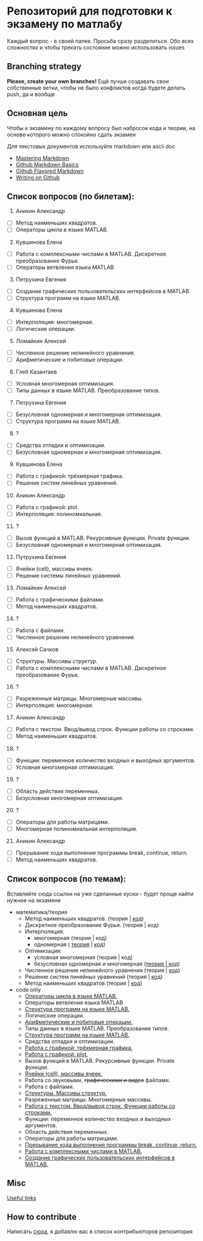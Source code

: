 # Репозиторий для подготовки к экзамену по матлабу

Каждый вопрос - в своей папке. 
Просьба сразу разделиться. Обо всех сложностях и чтобы трекать состояние можно использовать issues

## Branching strategy

**Please, create your own branches!**
Ещё лучше создавать свои собственные ветки, чтобы не было конфликтов когда будете делать push, да и вообще

## Основная цель 

Чтобы к экзамену по каждому вопросу был набросок кода и теории, на основе которого можно спокойно сдать экзамен

Для текстовых документов используйте markdown или ascii doc

* [Mastering Markdown](https://guides.github.com/features/mastering-markdown/)
* [Github Markdown Basics](https://help.github.com/articles/markdown-basics/)
* [Github Flavored Markdown](https://help.github.com/articles/github-flavored-markdown/)
* [Writing on Github](https://help.github.com/articles/writing-on-github/)

## Список вопросов (по билетам):

1. Аникин Александр
  - [ ] Метод наименьших квадратов.
  - [ ] Операторы цикла в языке MATLAB.
2. Кувшинова Елена
  - [ ] Работа с комплексными числами в MATLAB. Дискретное преобразование Фурье.
  - [ ] Операторы ветвления языка MATLAB
3. Петрухина Евгения
  - [ ] Создание графических пользовательских интерфейсов в MATLAB.
  - [ ] Структура программ на языке MATLAB.
4. Кувшинова Елена
  - [ ] Интерполяция: многомерная.
  - [ ] Логические операции.
5. Ломайкин Алексей
  - [ ] Численное решение нелинейного уравнения.
  - [ ] Арифметические и побитовые операции.
6. Глеб Казантаев
  - [ ] Условная многомерная оптимизация.
  - [ ] Типы данных в языке MATLAB.  Преобразование типов.
7. Петрухина Евгения
  - [ ] Безусловная одномерная и многомерная оптимизация.
  - [ ] Структура программ на языке MATLAB.
8. ?
  - [ ] Средства отладки и оптимизации.
  - [ ] Безусловная одномерная и многомерная оптимизация.
9. Кувшинова Елена
  - [ ] Работа с графикой: трёхмерная графика.
  - [ ] Решение систем линейных уравнений.
10. Аникин Александр
  - [ ] Работа с графикой: plot.
  - [ ] Интерполяция: полиномиальная.
11. ?
  - [ ] Вызов функций в MATLAB. Рекурсивные функции. Private функции.
  - [ ] Безусловная одномерная и многомерная оптимизация.
12. Путрухина Евгения
  - [ ] Ячейки (cell), массивы ячеек.
  - [ ] Решение системы линейных уравнений.
13. Ломайкин Алексей
  - [ ] Работа с графическими файлами.
  - [ ] Метод наименьших квадратов.
14. ?
  - [ ] Работа с файлами.
  - [ ] Численное решение нелинейного уравнения.
15. Алексей Сачков
  - [ ] Структуры. Массивы структур.
  - [ ] Работа с комплексными числами в MATLAB. Дискретное преобразование Фурье.
16. ?
  - [ ] Разреженные матрицы. Многомерные массивы.
  - [ ] Интерполяция: многомерная.
17. Аникин Александр
  - [ ] Работа с текстом. Ввод/вывод строк. Функции работы со строками.
  - [ ] Метод наименьших квадратов.
18. ?
  - [ ] Функции: переменное количество входных и выходных аргументов.
  - [ ] Условная многомерная оптимизация.
19. ?
  - [ ] Область действия переменных.
  - [ ] Безусловная многомерная оптимизация.
20. ?
  - [ ] Операторы для работы матрицами.
  - [ ] Многомерная полиномиальная интерполяция.
21. Аникин Александр
  - [ ] Прерывание хода выполнения программы break, continue, return.
  - [ ] Метод наименьших квадратов.

## Список вопросов (по темам):

Вставляйте сюда ссылки на уже сделанные куски - будет проще найти нужное на экзамене

* математика/теория
  * Метод наименьших квадратов. (теория | [код](1/1.1_mnk.md))
  * Дискретное преобразование Фурье. (теория | код)
  * Интерполяция:
  	* многомерная (теория | код)
  	* одномерная ( [теория](/10/interpolation.md) | [код](/10/10.2.md))
  * Оптимизация:
    * условная многомерная (теория | код)
    * безусловная одномерная и многомерная ([теория | код](/7/Question_1.md))
  * Численное решение нелинейного уравнения (теория | [код](/5/5.1.md))
  * Решение систем линейных уравнений (теория | [код](/9/9.2.md))
  * Метод наименьших квадратов (теория | [код](/1/1.1_mnk.md))
* code only
  * [Операторы цикла в языке MATLAB.](1/1.2_cycles.md)
  * Операторы ветвления языка MATLAB
  * [Структура программ на языке MATLAB.](/3/Question_2.md)
  * Логические операции.
  * [Арифметические и побитовые операции.](/5/5.2.md)
  * Типы данных в языке MATLAB. Преобразование типов.
  * [Структура программ на языке MATLAB.](/3/Question_2.md)
  * Средства отладки и оптимизации.
  * [Работа с графикой: трёхмерная графика.](/9/9.1.md)
  * [Работа с графикой: plot.](/10/10.1.md)
  * Вызов функций в MATLAB. Рекурсивные функции. Private функции.
  * [Ячейки (cell), массивы ячеек.](/12/Question_1.md)
  * Работа со звуковыми, ~~графическими и видео~~ файлами.
  * Работа с файлами.
  * [Структуры. Массивы структур.](15/structures.md)
  * Разреженные матрицы. Многомерные массивы.
  * [Работа с текстом. Ввод/вывод строк. Функции работы со строками.](/17/17.1_string.md)
  * Функции: переменное количество входных и выходных аргументов.
  * Область действия переменных.
  * Операторы для работы матрицами.
  * [Прерывание хода выполнения программы break, continue, return.](/21/21.1.md)
  * [Работа с комплексными числами в MATLAB.](15/complex.md)
  * [Создание графических пользовательских интерфейсов в MATLAB.](/3/Question_1.md)

## Misc

[Useful links](useful-links.md)

## How to contribute

Написать [сюда](http://vk.com/d_c_l_x_v_i), я добавлю вас в список контрибьюторов репозитория
